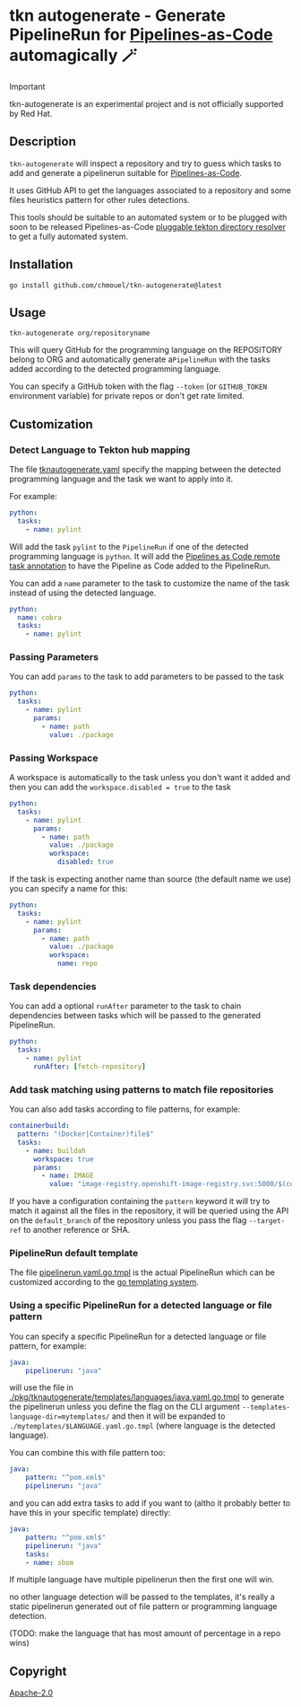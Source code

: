 # tkn autogenerate - Generate PipelineRun for [Pipelines-as-Code](https://pipelinesascode.com) automagically 🪄

> [!IMPORTANT]  
> tkn-autogenerate is an experimental project and is not officially supported by Red Hat.

## Description

`tkn-autogenerate` will inspect a repository and try to guess which tasks to
add and generate a pipelinerun suitable for
[Pipelines-as-Code](https://pipelinesascode.com).

It uses GitHub API to get the languages associated to a repository and some
files heuristics pattern for other rules detections.

This tools should be suitable to an automated system or to be plugged with soon
to be released Pipelines-as-Code [pluggable tekton directory resolver](https://docs.google.com/document/d/1_PfB-OyODXniQXdJ64E-XMiFge3ogPhE6T4cU8MZztA/edit)
to get a fully automated system.

## Installation

```shell
go install github.com/chmouel/tkn-autogenerate@latest
```

## Usage

```shell
tkn-autogenerate org/repositoryname
```

This will query GitHub for the programming language on the REPOSITORY belong to
ORG and automatically generate a`PipelineRun` with the tasks added according to
the detected programming language.

You can specify a GitHub token with the flag `--token` (or `GITHUB_TOKEN`
environment variable) for private repos or don't get rate limited.

## Customization

### Detect Language to Tekton hub mapping

The file [tknautogenerate.yaml](./pkg/tknautogenerate/templates/tknautogenerate.yaml) specify the mapping
between the detected programming language and the task we want to apply into
it.

For example:

```yaml
python:
  tasks:
    - name: pylint
```

Will add the task `pylint` to the `PipelineRun` if one of the detected
programming language is `python`. It will add the [Pipelines as Code remote task
annotation](https://pipelinesascode.com/docs/guide/resolver/#tekton-hubhttpshubtektondev)
to have the Pipeline as Code added to the PipelineRun.

You can add a `name` parameter to the task to customize the name of the task
instead of using the detected language.

```yaml
python:
  name: cobra
  tasks:
    - name: pylint
```

### Passing Parameters

You can add `params` to the task to add parameters to be passed to the task

```yaml
python:
  tasks:
    - name: pylint
      params:
        - name: path
          value: ./package
```

### Passing Workspace

A workspace is automatically to the task unless you don't want it added and
then you can add the `workspace.disabled = true` to the task

```yaml
python:
  tasks:
    - name: pylint
      params:
        - name: path
          value: ./package
          workspace:
            disabled: true
```

If the task is expecting another name than source (the default name we use) you
can specify a name for this:

```yaml
python:
  tasks:
    - name: pylint
      params:
        - name: path
          value: ./package
          workspace:
            name: repo
```

### Task dependencies

You can add a optional `runAfter` parameter to the task to chain dependencies
between tasks which will be passed to the generated PipelineRun.

```yaml
python:
  tasks:
    - name: pylint
      runAfter: [fetch-repository]
```

### Add task matching using patterns to match file repositories

You can also add tasks according to file patterns, for example:

```yaml
containerbuild:
  pattern: "(Docker|Container)file$"
  tasks:
    - name: buildah
      workspace: true
      params:
        - name: IMAGE
          value: "image-registry.openshift-image-registry.svc:5000/$(context.pipelineRun.namespace)/$(context.pipelineRun.name)"
```

If you have a configuration containing the `pattern` keyword it will try to
match it against all the files in the repository, it will be queried using the API
on the `default_branch` of the repository unless you pass the flag
`--target-ref` to another reference or SHA.

### PipelineRun default template

The file [pipelinerun.yaml.go.tmpl](./pkg/tknautogenerate/templates/pipelinerun.yaml.go.tmpl) is the actual
PipelineRun which can be customized according to the [go templating
system](https://pkg.go.dev/text/template).

### Using a specific PipelineRun for a detected language or file pattern

You can specify a specific PipelineRun for a detected language or file pattern, for example:

```yaml
java:
    pipelinerun: "java"
```

will use the file in
[./pkg/tknautogenerate/templates/languages/java.yaml.go.tmpl](./pkg/tknautogenerate/templates/languages/java.yaml.go.tmpl)
to generate the pipelinerun unless you define the flag on the CLI argument
`--templates-language-dir=mytemplates/` and then it will be expanded to
`./mytemplates/$LANGUAGE.yaml.go.tmpl` (where language is the detected language).

You can combine this with file pattern too:

```yaml
java:
    pattern: "^pom.xml$"
    pipelinerun: "java"
```

and you can add extra tasks to add if you want to (altho it probably better to
have this in your specific template) directly:

```yaml
java:
    pattern: "^pom.xml$"
    pipelinerun: "java"
    tasks:
    - name: sbom
```

If multiple language have multiple pipelinerun then the first one will win.

no other language detection will be passed to the templates, it's really a
static pipelinerun generated out of file pattern or programming language
detection.

(TODO: make the language that has most amount of percentage in a repo wins)

## Copyright

[Apache-2.0](./LICENSE)
